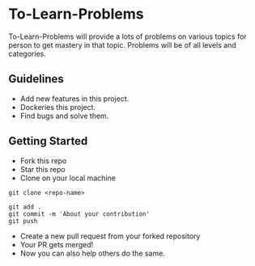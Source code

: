 # To-Learn-Problems
To-Learn-Problems will provide a lots of problems on various topics for person to get mastery in that topic. Problems will be of all levels and categories.

## Guidelines

- Add new features in this project.
- Dockeries this project.
- Find bugs and solve them.

## Getting Started

- Fork this repo
- Star this repo
- Clone on your local machine

```
git clone <repo-name>
```

```
git add .
git commit -m 'About your contribution'
git push
```
- Create a new pull request from your forked repository
- Your PR gets merged!
- Now you can also help others do the same.
